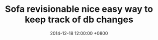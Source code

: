 ---
layout: post
title:  "Sofa revisionable nice easy way to keep track of db changes"
date:   2014-12-18 12:00:00 +0800
categories: [coding, laravel, php]
redirect_to: "https://softonsofa.com/sofa-revisionable-nice-easy-way-to-keep-track-of-db-changes/"
---